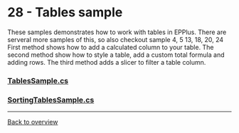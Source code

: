 ﻿# 28 - Tables sample
These samples demonstrates how to work with tables in EPPlus. There are serveral more samples of this, so also checkout sample 4, 5 13, 18, 20, 24
First method shows how to add a calculated column to your table. 
The second method show how to style a table, add a custom total formula and adding rows.
The third method adds a slicer to filter a table column.
### [TablesSample.cs](TablesSample.cs)
### [SortingTablesSample.cs](SortingTablesSample.cs)
---
[Back to overview](/Readme.md)